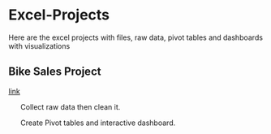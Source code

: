 # Excel-Projects
Here are the excel projects with files, raw data, pivot tables and dashboards with visualizations <br>
<H2>Bike Sales Project </H2>
<a href = "https://1drv.ms/x/c/fac765c9f0bc18e6/EVaoViTXTNVNk8QEmzj5eVYBuq0DMu_CxVJtEJni-i-3pg?e=9EKV4n"> link </a>
<p> <ul>
  Collect raw data then clean it.
</ul>
<ul>
  Create Pivot tables and interactive dashboard.
</ul></p>
